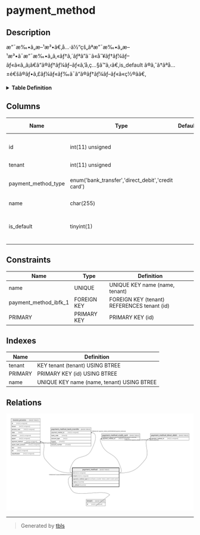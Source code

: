 # payment_method

## Description

æ”¯æ‰•ã„æ–¹æ³•ã€‚å…·ä½“çš„ãªæ”¯æ‰•ã„æ–¹æ³•ã¯æ”¯æ‰•ã„ã‚«ãƒ†ã‚´ãƒªã”ã¨ã«åˆ¥ãƒ†ãƒ¼ãƒ–ãƒ«ã«ã‚‚ã¡ã€ã“ã®ãƒ†ãƒ¼ãƒ–ãƒ«ã‚’å‚ç…§ã™ã‚‹ã€‚is_default ã®ã‚ˆã†ãªå…±é€šã®ãƒ•ã‚£ãƒ¼ãƒ«ãƒ‰ã¯ã“ã®ãƒ†ãƒ¼ãƒ–ãƒ«ã«ç½®ãã€‚

<details>
<summary><strong>Table Definition</strong></summary>

```sql
CREATE TABLE `payment_method` (
  `id` int(11) unsigned NOT NULL AUTO_INCREMENT COMMENT 'ID',
  `tenant` int(11) unsigned NOT NULL COMMENT 'ãƒ†ãƒŠãƒ³ãƒˆ',
  `payment_method_type` enum('bank_transfer','direct_debit','credit card') COLLATE utf8mb4_bin NOT NULL COMMENT 'æ”¯æ‰•ã„æ–¹æ³•ç¨®åˆ¥ã€‚ã“ã®ç¨®åˆ¥ã®æ”¯æ‰•ã„æ–¹æ³•ã®ãƒ†ãƒ¼ãƒ–ãƒ«ã®ã¿ã“ã®ãƒ¬ã‚³ãƒ¼ãƒ‰ã«ã¯å‚ç…§ã‚’ã‚‚ã¤ã€‚',
  `name` char(255) COLLATE utf8mb4_bin NOT NULL COMMENT 'è¡¨ç¤ºå',
  `is_default` tinyint(1) NOT NULL COMMENT 'æ—¢å®šã®æ”¯æ‰•ã„æ–¹æ³•ã‹å¦ã‹ã‚’è¡¨ã™ãƒ•ãƒ©ã‚°ã€‚ãƒ†ãƒŠãƒ³ãƒˆã”ã¨ã«ï¼‘ã¤ãƒ‡ãƒ•ã‚©ãƒ«ãƒˆãŒã‚ã‚‹ã€‚',
  PRIMARY KEY (`id`),
  UNIQUE KEY `name` (`name`,`tenant`),
  KEY `tenant` (`tenant`),
  CONSTRAINT `payment_method_ibfk_1` FOREIGN KEY (`tenant`) REFERENCES `tenant` (`id`)
) ENGINE=InnoDB DEFAULT CHARSET=utf8mb4 COLLATE=utf8mb4_bin COMMENT='æ”¯æ‰•ã„æ–¹æ³•ã€‚å…·ä½“çš„ãªæ”¯æ‰•ã„æ–¹æ³•ã¯æ”¯æ‰•ã„ã‚«ãƒ†ã‚´ãƒªã”ã¨ã«åˆ¥ãƒ†ãƒ¼ãƒ–ãƒ«ã«ã‚‚ã¡ã€ã“ã®ãƒ†ãƒ¼ãƒ–ãƒ«ã‚’å‚ç…§ã™ã‚‹ã€‚is_default ã®ã‚ˆã†ãªå…±é€šã®ãƒ•ã‚£ãƒ¼ãƒ«ãƒ‰ã¯ã“ã®ãƒ†ãƒ¼ãƒ–ãƒ«ã«ç½®ãã€‚'
```

</details>

## Columns

| Name | Type | Default | Nullable | Extra Definition | Children | Parents | Comment |
| ---- | ---- | ------- | -------- | ---------------- | -------- | ------- | ------- |
| id | int(11) unsigned |  | false | auto_increment | [invoice_process](invoice_process.md) [payment_method_bank_transfer](payment_method_bank_transfer.md) [payment_method_credit_card](payment_method_credit_card.md) [payment_method_direct_debit](payment_method_direct_debit.md) |  | ID |
| tenant | int(11) unsigned |  | false |  |  | [tenant](tenant.md) | ãƒ†ãƒŠãƒ³ãƒˆ |
| payment_method_type | enum('bank_transfer','direct_debit','credit card') |  | false |  |  |  | æ”¯æ‰•ã„æ–¹æ³•ç¨®åˆ¥ã€‚ã“ã®ç¨®åˆ¥ã®æ”¯æ‰•ã„æ–¹æ³•ã®ãƒ†ãƒ¼ãƒ–ãƒ«ã®ã¿ã“ã®ãƒ¬ã‚³ãƒ¼ãƒ‰ã«ã¯å‚ç…§ã‚’ã‚‚ã¤ã€‚ |
| name | char(255) |  | false |  |  |  | è¡¨ç¤ºå |
| is_default | tinyint(1) |  | false |  |  |  | æ—¢å®šã®æ”¯æ‰•ã„æ–¹æ³•ã‹å¦ã‹ã‚’è¡¨ã™ãƒ•ãƒ©ã‚°ã€‚ãƒ†ãƒŠãƒ³ãƒˆã”ã¨ã«ï¼‘ã¤ãƒ‡ãƒ•ã‚©ãƒ«ãƒˆãŒã‚ã‚‹ã€‚ |

## Constraints

| Name | Type | Definition |
| ---- | ---- | ---------- |
| name | UNIQUE | UNIQUE KEY name (name, tenant) |
| payment_method_ibfk_1 | FOREIGN KEY | FOREIGN KEY (tenant) REFERENCES tenant (id) |
| PRIMARY | PRIMARY KEY | PRIMARY KEY (id) |

## Indexes

| Name | Definition |
| ---- | ---------- |
| tenant | KEY tenant (tenant) USING BTREE |
| PRIMARY | PRIMARY KEY (id) USING BTREE |
| name | UNIQUE KEY name (name, tenant) USING BTREE |

## Relations

![er](payment_method.svg)

---

> Generated by [tbls](https://github.com/k1LoW/tbls)
